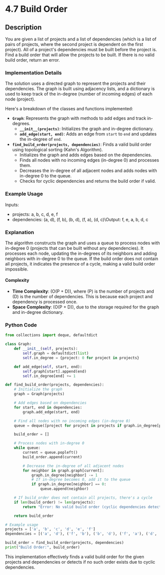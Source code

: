 # 4.7 Build Order

## Description
You are given a list of projects and a list of dependencies (which is a list of pairs of projects, where the second project is dependent on the first project). All of a project's dependencies must be built before the project is. Find a build order that will allow the projects to be built. If there is no valid build order, return an error.

### Implementation Details
The solution uses a directed graph to represent the projects and their dependencies. The graph is built using adjacency lists, and a dictionary is used to keep track of the in-degree (number of incoming edges) of each node (project).

Here's a breakdown of the classes and functions implemented:

- **`Graph`**: Represents the graph with methods to add edges and track in-degrees.
  - **`__init__(projects)`**: Initializes the graph and in-degree dictionary.
  - **`add_edge(start, end)`**: Adds an edge from `start` to `end` and updates the in-degree of `end`.
- **`find_build_order(projects, dependencies)`**: Finds a valid build order using topological sorting (Kahn's Algorithm).
  - Initializes the graph and adds edges based on the dependencies.
  - Finds all nodes with no incoming edges (in-degree 0) and processes them.
  - Decreases the in-degree of all adjacent nodes and adds nodes with in-degree 0 to the queue.
  - Checks for cyclic dependencies and returns the build order if valid.

### Example Usage
Inputs:
- projects: a, b, c, d, e, f
- dependencies: (a, d), (f, b), (b, d), (f, a), (d, c)\Output: f, e, a, b, d, c

### Explanation
The algorithm constructs the graph and uses a queue to process nodes with in-degree 0 (projects that can be built without any dependencies). It processes each node, updating the in-degrees of its neighbors and adding neighbors with in-degree 0 to the queue. If the build order does not contain all projects, it indicates the presence of a cycle, making a valid build order impossible.

#### Complexity
- **Time Complexity**: \(O(P + D)\), where \(P\) is the number of projects and \(D\) is the number of dependencies. This is because each project and dependency is processed once.
- **Space Complexity**: \(O(P + D)\), due to the storage required for the graph and in-degree dictionary.

### Python Code

```python
from collections import deque, defaultdict

class Graph:
    def __init__(self, projects):
        self.graph = defaultdict(list)
        self.in_degree = {project: 0 for project in projects}

    def add_edge(self, start, end):
        self.graph[start].append(end)
        self.in_degree[end] += 1

def find_build_order(projects, dependencies):
    # Initialize the graph
    graph = Graph(projects)

    # Add edges based on dependencies
    for start, end in dependencies:
        graph.add_edge(start, end)

    # Find all nodes with no incoming edges (in-degree 0)
    queue = deque([project for project in projects if graph.in_degree[project] == 0])

    build_order = []

    # Process nodes with in-degree 0
    while queue:
        current = queue.popleft()
        build_order.append(current)

        # Decrease the in-degree of all adjacent nodes
        for neighbor in graph.graph[current]:
            graph.in_degree[neighbor] -= 1
            # If in-degree becomes 0, add it to the queue
            if graph.in_degree[neighbor] == 0:
                queue.append(neighbor)

    # If build_order does not contain all projects, there's a cycle
    if len(build_order) != len(projects):
        return "Error: No valid build order (cyclic dependencies detected)"

    return build_order

# Example usage
projects = ['a', 'b', 'c', 'd', 'e', 'f']
dependencies = [('a', 'd'), ('f', 'b'), ('b', 'd'), ('f', 'a'), ('d', 'c')]

build_order = find_build_order(projects, dependencies)
print("Build Order:", build_order)
```

This implementation effectively finds a valid build order for the given projects and dependencies or detects if no such order exists due to cyclic dependencies.
